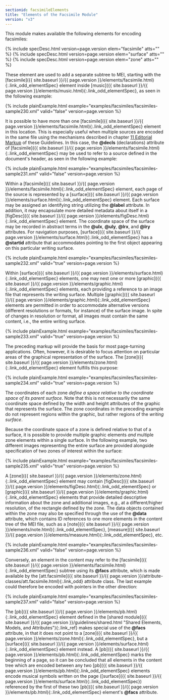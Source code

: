 ```yaml
---
sectionid: facsimileElements
title: "Elements of the Facsimile Module"
version: "v3"
---
```




This module makes available the following elements for encoding facsimiles:



{% include specDesc.html version=page.version elem="facsimile" atts="" %}
{% include specDesc.html version=page.version elem="surface" atts="" %}
{% include specDesc.html version=page.version elem="zone" atts="" %}



These element are used to add a separate subtree to MEI, starting with the [facsimile]({{ site.baseurl }}/{{ page.version }}/elements/facsimile.html){:.link_odd_elementSpec} element inside [music]({{ site.baseurl }}/{{ page.version }}/elements/music.html){:.link_odd_elementSpec}, as seen in the following
example:

{% include plainExample.html example="examples/facsimiles/facsimiles-sample230.xml" valid="false" version=page.version %}


It is possible to have more than one [facsimile]({{ site.baseurl }}/{{ page.version }}/elements/facsimile.html){:.link_odd_elementSpec} element in this
location. This is especially useful when multiple sources are encoded in the same
file using
the mechanisms described in chapter <a class="link_ptr" title="Editorial Markup" href="{{ site.baseurl }}/{{ page.version }}/guidelines/editTrans.html">11 Editorial Markup</a> of these Guidelines. In this
case, the **@decls** (declarations) attribute of [facsimile]({{ site.baseurl }}/{{ page.version }}/elements/facsimile.html){:.link_odd_elementSpec} may be
used to refer to a source defined in the document's header, as seen in the following
example:

{% include plainExample.html example="examples/facsimiles/facsimiles-sample231.xml" valid="false" version=page.version %}


Within a [facsimile]({{ site.baseurl }}/{{ page.version }}/elements/facsimile.html){:.link_odd_elementSpec} element, each page of the source is represented by a
[surface]({{ site.baseurl }}/{{ page.version }}/elements/surface.html){:.link_odd_elementSpec} element. Each surface may be assigned an identifying string
utilizing the **@label** attribute. In addition, it may encapsulate more detailed
metadata about itself in a [figDesc]({{ site.baseurl }}/{{ page.version }}/elements/figDesc.html){:.link_odd_elementSpec} element. The coordinate space of the
surface may be recorded in abstract terms in the **@ulx**, **@uly**,
**@lrx**, and **@lry** attributes. For navigation purposes, [surface]({{ site.baseurl }}/{{ page.version }}/elements/surface.html){:.link_odd_elementSpec} has a **@startid** attribute that accommodates pointing to the first
object appearing on this particular writing surface.

{% include plainExample.html example="examples/facsimiles/facsimiles-sample232.xml" valid="true" version=page.version %}


Within [surface]({{ site.baseurl }}/{{ page.version }}/elements/surface.html){:.link_odd_elementSpec} elements, one may nest one or more [graphic]({{ site.baseurl }}/{{ page.version }}/elements/graphic.html){:.link_odd_elementSpec} elements, each providing a reference to an image file that represents the
writing surface. Multiple [graphic]({{ site.baseurl }}/{{ page.version }}/elements/graphic.html){:.link_odd_elementSpec} elements are permitted in order to
accommodate alternative versions (different resolutions or formats, for instance)
of the
surface image. In spite of changes in resolution or format, all images must contain
the same
content, i.e., the entire writing surface.

{% include plainExample.html example="examples/facsimiles/facsimiles-sample233.xml" valid="true" version=page.version %}


The preceding markup will provide the basis for most page-turning applications. Often,
however, it is desirable to focus attention on particular areas of the graphical
representation of the surface. The [zone]({{ site.baseurl }}/{{ page.version }}/elements/zone.html){:.link_odd_elementSpec} element fulfills this
purpose:

{% include plainExample.html example="examples/facsimiles/facsimiles-sample234.xml" valid="true" version=page.version %}






The coordinates of each zone *define a space relative to the coordinate space of its
parent surface*. Note that this is not necessarily the same coordinate space defined
by the width and height attributes of the graphic that represents the surface. The
zone
coordinates in the preceding example do not represent regions within the graphic,
but rather
regions of the *writing surface*.


Because the coordinate space of a zone is defined relative to that of a surface, it
is
possible to provide multiple graphic elements *and* multiple zone elements within a
single surface. In the following example, two different images representing the entire
surface
are provided alongside specification of two zones of interest within the surface:

{% include plainExample.html example="examples/facsimiles/facsimiles-sample235.xml" valid="true" version=page.version %}


A [zone]({{ site.baseurl }}/{{ page.version }}/elements/zone.html){:.link_odd_elementSpec} element may contain [figDesc]({{ site.baseurl }}/{{ page.version }}/elements/figDesc.html){:.link_odd_elementSpec} or [graphic]({{ site.baseurl }}/{{ page.version }}/elements/graphic.html){:.link_odd_elementSpec} elements that provide detailed descriptive information about the
zone and additional images, e.g., at a different/higher resolution, of the rectangle
defined
by the zone. The data objects contained within the zone may also be specified through
the use
of the **@data** attribute, which contains ID references to one more elements in the
content tree of the MEI file, such as a [note]({{ site.baseurl }}/{{ page.version }}/elements/note.html){:.link_odd_elementSpec}, [measure]({{ site.baseurl }}/{{ page.version }}/elements/measure.html){:.link_odd_elementSpec}, etc.

{% include plainExample.html example="examples/facsimiles/facsimiles-sample236.xml" valid="false" version=page.version %}


Conversely, an element in the content may refer to the [facsimile]({{ site.baseurl }}/{{ page.version }}/elements/facsimile.html){:.link_odd_elementSpec}
subtree using its **@facs** attribute, which is made available by the [att.facsimile]({{ site.baseurl }}/{{ page.version }}/attribute-classes/att.facsimile.html){:.link_odd} attribute class. The last example could therefore be
encoded with pointers in the other direction:

{% include plainExample.html example="examples/facsimiles/facsimiles-sample237.xml" valid="false" version=page.version %}


The [pb]({{ site.baseurl }}/{{ page.version }}/elements/pb.html){:.link_odd_elementSpec} element defined in the [shared module]({{ site.baseurl }}/{{ page.version }}/guidelines/shared.html "Shared Elements, Models, and Attributes"){:.link_ref}
makes special use of the **@facs** attribute, in that it does not point to a [zone]({{ site.baseurl }}/{{ page.version }}/elements/zone.html){:.link_odd_elementSpec}, but a [surface]({{ site.baseurl }}/{{ page.version }}/elements/surface.html){:.link_odd_elementSpec} element instead. A [pb]({{ site.baseurl }}/{{ page.version }}/elements/pb.html){:.link_odd_elementSpec} marks the beginning of a page, so it can be concluded that all elements
in the content tree which are encoded between any two [pb]({{ site.baseurl }}/{{ page.version }}/elements/pb.html){:.link_odd_elementSpec} elements encode
musical symbols written on the page ([surface]({{ site.baseurl }}/{{ page.version }}/elements/surface.html){:.link_odd_elementSpec}) referenced by the first of
these two [pb]({{ site.baseurl }}/{{ page.version }}/elements/pb.html){:.link_odd_elementSpec} element's **@facs** attribute.


